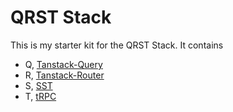# QRST Stack

This is my starter kit for the QRST Stack. It contains

- Q, [Tanstack-Query](https://tanstack.com/query/latest)
- R, [Tanstack-Router](https://tanstack.com/router)
- S, [SST](https://sst.dev/)
- T, [tRPC](https://trpc.io/)
